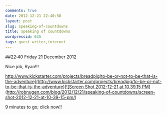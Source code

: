 ```yaml
---
comments: true
date: 2012-12-21 22:40:58
layout: post
slug: speaking-of-countdowns
title: speaking of countdowns
wordpressid: 635
tags: guest writer,internet
---
```


##22:40 Friday 21 December 2012

Nice job, Ryan!!!

[http://www.kickstarter.com/projects/breadpig/to-be-or-not-to-be-that-is-the-adventure](http://www.kickstarter.com/projects/breadpig/to-be-or-not-to-be-that-is-the-adventure)[![Screen Shot 2012-12-21 at 10.39.15 PM](/images/2012/12/Screen-Shot-2012-12-21-at-10.39.15-PM.png)](http://robnugen.com/blog/2012/12/21/speaking-of-countdowns/screen-shot-2012-12-21-at-10-39-15-pm/)

9 minutes to go; click now!!
